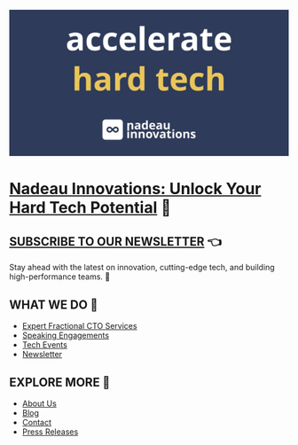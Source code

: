 [![Social Banner](https://raw.githubusercontent.com/Nadeau-Innovations/site/master/assets/media/sharing.jpg)](https://nadeauinnovations.com)

# [Nadeau Innovations: Unlock Your Hard Tech Potential](https://nadeauinnovations.com) 🚀

## [SUBSCRIBE TO OUR NEWSLETTER](https://engnadeau.substack.com/) 👈

Stay ahead with the latest on innovation, cutting-edge tech, and building high-performance teams. 🚀

## WHAT WE DO 🤖

- [Expert Fractional CTO Services](https://nadeauinnovations.com/services/#fractional-cto)
- [Speaking Engagements](https://nadeauinnovations.com/services#speaking)
- [Tech Events](https://nadeauinnovations.com/event)
- [Newsletter](https://engnadeau.substack.com/)

## EXPLORE MORE 🚀

- [About Us](https://nadeauinnovations.com/about)
- [Blog](https://nadeauinnovations.com/post)
- [Contact](https://nadeauinnovations.com/contact)
- [Press Releases](https://nadeauinnovations.com/press)

